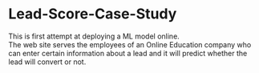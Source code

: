 # Lead-Score-Case-Study
This is first attempt at deploying a ML model online.  
The web site serves the employees of an Online Education company who can enter certain information about a lead and it will predict whether the lead
will convert or not.
